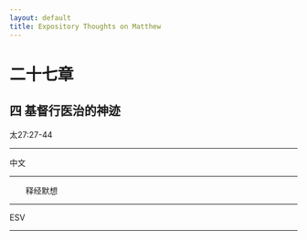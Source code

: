 ```yaml
---
layout: default
title: Expository Thoughts on Matthew
---
```


# 二十七章 

## 四 基督行医治的神迹

太27:27-44

***

中文<br>

***

&emsp;&emsp;释经默想

***

ESV

***
